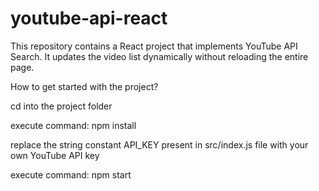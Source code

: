 # youtube-api-react

This repository contains a React project that implements YouTube API Search. It updates the video list dynamically without reloading the entire page.

How to get started with the project?

cd into the project folder

execute command: npm install

replace the string constant API_KEY present in src/index.js file with your own YouTube API key

execute command: npm start
